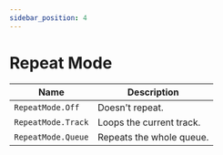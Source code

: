 ```yaml
---
sidebar_position: 4
---
```


# Repeat Mode

| Name | Description |
|------|-------------|
| `RepeatMode.Off` | Doesn't repeat. |
| `RepeatMode.Track` | Loops the current track. |
| `RepeatMode.Queue` | Repeats the whole queue. |
